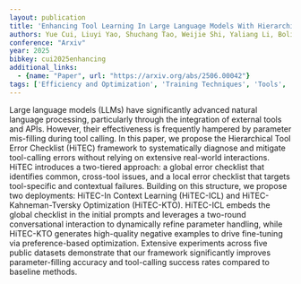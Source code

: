 ```yaml
---
layout: publication
title: 'Enhancing Tool Learning In Large Language Models With Hierarchical Error Checklists'
authors: Yue Cui, Liuyi Yao, Shuchang Tao, Weijie Shi, Yaliang Li, Bolin Ding, Xiaofang Zhou
conference: "Arxiv"
year: 2025
bibkey: cui2025enhancing
additional_links:
  - {name: "Paper", url: "https://arxiv.org/abs/2506.00042"}
tags: ['Efficiency and Optimization', 'Training Techniques', 'Tools', 'Reinforcement Learning', 'RAG', 'Pretraining Methods', 'Fine-Tuning', 'Prompting', 'Applications']
---
```

Large language models (LLMs) have significantly advanced natural language processing, particularly through the integration of external tools and APIs. However, their effectiveness is frequently hampered by parameter mis-filling during tool calling. In this paper, we propose the Hierarchical Tool Error Checklist (HiTEC) framework to systematically diagnose and mitigate tool-calling errors without relying on extensive real-world interactions. HiTEC introduces a two-tiered approach: a global error checklist that identifies common, cross-tool issues, and a local error checklist that targets tool-specific and contextual failures. Building on this structure, we propose two deployments: HiTEC-In Context Learning (HiTEC-ICL) and HiTEC-Kahneman-Tversky Optimization (HiTEC-KTO). HiTEC-ICL embeds the global checklist in the initial prompts and leverages a two-round conversational interaction to dynamically refine parameter handling, while HiTEC-KTO generates high-quality negative examples to drive fine-tuning via preference-based optimization. Extensive experiments across five public datasets demonstrate that our framework significantly improves parameter-filling accuracy and tool-calling success rates compared to baseline methods.
